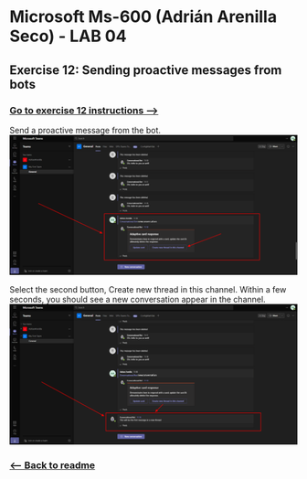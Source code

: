 # Microsoft Ms-600 (Adrián Arenilla Seco) - LAB 04


## Exercise 12: Sending proactive messages from bots
### [Go to exercise 12 instructions -->](13-Exercise-12-Sending-proactive-messages-from-bots.md)


Send a proactive message from the bot.
![](Evidences/Image13a.png)


Select the second button, Create new thread in this channel. Within a few seconds, you should see a new conversation appear in the channel.
![](Evidences/Image13b.png)


### [<-- Back to readme](../../../../)